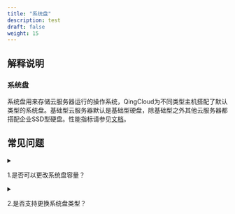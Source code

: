 ```yaml
---
title: "系统盘"
description: test
draft: false
weight: 15
---
```


## 解释说明

### 系统盘

系统盘用来存储云服务器运行的操作系统，QingCloud为不同类型主机搭配了默认类型的系统盘。基础型云服务器默认是基础型硬盘，除基础型之外其他云服务器都搭配企业SSD型硬盘。性能指标请参见[文档](/storage/disk/intro/introduction/#产品类型)。

## 常见问题

<details>
<summary><p>
  1.是否可以更改系统盘容量？
  </p></summary>
<p>
  只支持增加容量，即扩容。在更改云服务器配置处操作。
  </p>
</details>

<details>
<summary><p>
  2.是否支持更换系统盘类型？
  </p></summary>
<p>
  不同类型云服务器搭配默认类型系统盘，暂不支持更换类型。
  </p>
</details>





